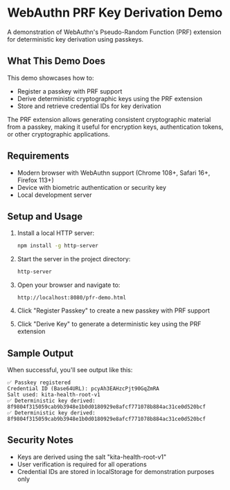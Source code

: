 # WebAuthn PRF Key Derivation Demo

A demonstration of WebAuthn's Pseudo-Random Function (PRF) extension for deterministic key derivation using passkeys.

## What This Demo Does

This demo showcases how to:
- Register a passkey with PRF support
- Derive deterministic cryptographic keys using the PRF extension
- Store and retrieve credential IDs for key derivation

The PRF extension allows generating consistent cryptographic material from a passkey, making it useful for encryption keys, authentication tokens, or other cryptographic applications.

## Requirements

- Modern browser with WebAuthn support (Chrome 108+, Safari 16+, Firefox 113+)
- Device with biometric authentication or security key
- Local development server

## Setup and Usage

1. Install a local HTTP server:
   ```bash
   npm install -g http-server
   ```

2. Start the server in the project directory:
   ```bash
   http-server
   ```

3. Open your browser and navigate to:
   ```
   http://localhost:8080/pfr-demo.html
   ```

4. Click "Register Passkey" to create a new passkey with PRF support
5. Click "Derive Key" to generate a deterministic key using the PRF extension

## Sample Output

When successful, you'll see output like this:

```
✅ Passkey registered
Credential ID (Base64URL): pcyAh3EAHzcPjt90GqZmRA
Salt used: kita-health-root-v1
✅ Deterministic key derived:
8f9804f315059cab9b3948e1b0d0180929e8afcf771078b884ac31ce0d520bcf
✅ Deterministic key derived:
8f9804f315059cab9b3948e1b0d0180929e8afcf771078b884ac31ce0d520bcf
```

## Security Notes

- Keys are derived using the salt "kita-health-root-v1"
- User verification is required for all operations
- Credential IDs are stored in localStorage for demonstration purposes only